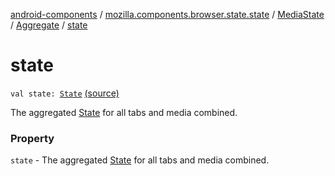 [android-components](../../../index.md) / [mozilla.components.browser.state.state](../../index.md) / [MediaState](../index.md) / [Aggregate](index.md) / [state](./state.md)

# state

`val state: `[`State`](../-state/index.md) [(source)](https://github.com/mozilla-mobile/android-components/blob/master/components/browser/state/src/main/java/mozilla/components/browser/state/state/MediaState.kt#L59)

The aggregated [State](../-state/index.md) for all tabs and media combined.

### Property

`state` - The aggregated [State](../-state/index.md) for all tabs and media combined.